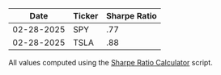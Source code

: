 | Date  | Ticker | Sharpe Ratio |
| ------ |--------| -------- |
| 02-28-2025  | SPY |  .77  |
| 02-28-2025 |  TSLA | .88  |

All values computed using the [Sharpe Ratio Calculator](https://github.com/Photon1c/PecuniaryScriptsLibrary/blob/main/scripts/sharpe_ratio_calculator.py) script.
